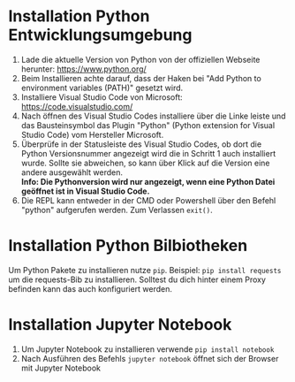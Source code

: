 # Installation Python Entwicklungsumgebung

1. Lade die aktuelle Version von Python von der offiziellen Webseite herunter: https://www.python.org/
2. Beim Installieren achte darauf, dass der Haken bei "Add Python to environment variables (PATH)" gesetzt wird.
3. Installiere Visual Studio Code von Microsoft: https://code.visualstudio.com/
4. Nach öffnen des Visual Studio Codes installiere über die Linke leiste und das Bausteinsymbol das Plugin "Python" (Python extension for Visual Studio Code) vom Hersteller Microsoft.
5. Überprüfe in der Statusleiste des Visual Studio Codes, ob dort die Python Versionsnummer angezeigt wird die in Schritt 1 auch installiert wurde. Sollte sie abweichen, so kann über Klick auf die Version eine andere ausgewählt werden.  
  **Info: Die Pythonversion wird nur angezeigt, wenn eine Python Datei geöffnet ist in Visual Studio Code.**
6. Die REPL kann entweder in der CMD oder Powershell über den Befehl "python" aufgerufen werden. Zum Verlassen `exit()`.

# Installation Python Bilbiotheken

Um Python Pakete zu installieren nutze `pip`.
Beispiel: `pip install requests` um die requests-Bib zu installieren.
Solltest du dich hinter einem Proxy befinden kann das auch konfiguriert werden.

# Installation Jupyter Notebook

1. Um Jupyter Notebook zu installieren verwende `pip install notebook`
2. Nach Ausführen des Befehls `jupyter notebook` öffnet sich der Browser mit Jupyter Notebook
